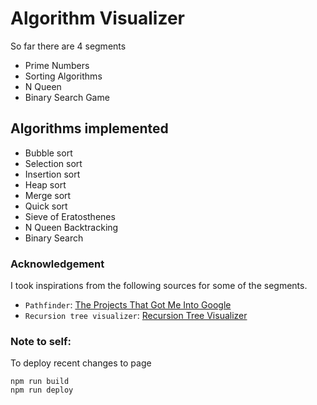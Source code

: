 

# Algorithm Visualizer



So far there are 4 segments  

- Prime Numbers
- Sorting Algorithms
- N Queen
- Binary Search Game

  

## Algorithms implemented 


- Bubble sort
- Selection sort
- Insertion sort
- Heap sort
- Merge sort
- Quick sort
- Sieve of Eratosthenes
- N Queen Backtracking
- Binary Search






### Acknowledgement

I took inspirations from the following sources for some of the segments.
- `Pathfinder`: [The Projects That Got Me Into Google](https://youtu.be/n4t_-NjY_Sg)
- `Recursion tree visualizer`: [Recursion Tree Visualizer](https://github.com/brpapa/recursion-tree-visualizer)


### Note to self:

To deploy recent changes to page

```
npm run build
npm run deploy
```





